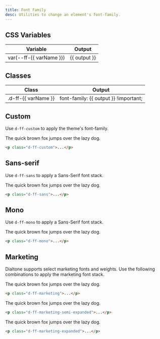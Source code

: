 ```yaml
---
title: Font Family
desc: Utilities to change an element's font-family.
---
```


## CSS Variables
<table class="d-table dialtone-doc-table">
  <thead>
    <tr>
      <th scope="col" class="d-w40p">Variable</th>
      <th scope="col">Output</th>
    </tr>
  </thead>
  <tbody>
    <tr v-for="{ var: varName, output } in fontFamily.slice(0, -1)">
      <td class="d-ff-mono d-fc-purple d-fw-normal d-fs12">var(--ff-{{ varName }})</td>
      <td class="d-ff-mono d-fc-orange d-fs12">{{ output }}</td>
    </tr>
  </tbody>
</table>

## Classes
<table class="d-table dialtone-doc-table">
  <thead>
    <tr>
      <th scope="col" class="d-w40p">Class</th>
      <th scope="col">Output</th>
    </tr>
  </thead>
  <tbody>
    <tr v-for="{ var: varName, output } in fontFamily">
      <td class="d-ff-mono d-fc-purple d-fw-normal d-fs12">.d-ff-{{ varName }}</td>
      <td class="d-ff-mono d-fc-orange d-fs12">font-family: {{ output }} !important;</td>
    </tr>
  </tbody>
</table>

## Custom
Use `d-ff-custom` to apply the theme's font-family.

<code-well-header class="d-d-flex d-jc-center d-fd-column d-p24 d-bgc-black-050 d-w100p d-hmn102" custom>
  <p class="d-fs24 d-ff-custom">The quick brown fox jumps over the lazy dog.</p>
</code-well-header>

```html
<p class="d-ff-custom">...</p>
```

## Sans-serif
Use `d-ff-sans` to apply a Sans-Serif font stack.

<code-well-header class="d-d-flex d-jc-center d-fd-column d-p24 d-bgc-black-050 d-w100p d-hmn102" custom>
  <p class="d-fs24 d-ff-sans">The quick brown fox jumps over the lazy dog.</p>
</code-well-header>

```html
<p class="d-ff-sans">...</p>
```

## Mono
Use `d-ff-mono` to apply a Sans-Serif font stack.

<code-well-header class="d-d-flex d-jc-center d-fd-column d-p24 d-bgc-black-050 d-w100p d-hmn102" custom>
  <p class="d-fs24 d-ff-mono">The quick brown fox jumps over the lazy dog.</p>
</code-well-header>

```html
<p class="d-ff-mono">...</p>
```

## Marketing
Dialtone supports select marketing fonts and weights. Use the following combinations to apply the marketing font stack.

<code-well-header class="d-d-flex d-jc-center d-fd-column d-p24 d-bgc-black-050 d-w100p d-hmn102" custom>
  <p class="d-fs24 d-ff-marketing">The quick brown fox jumps over the lazy dog.</p>
</code-well-header>

```html
<p class="d-ff-marketing">...</p>
```

<code-well-header class="d-d-flex d-jc-center d-fd-column d-p24 d-bgc-black-050 d-w100p d-hmn102" custom>
  <p class="d-fs24 d-ff-marketing-semi-expanded">The quick brown fox jumps over the lazy dog.</p>
</code-well-header>

```html
<p class="d-ff-marketing-semi-expanded">...</p>
```

<code-well-header class="d-d-flex d-jc-center d-fd-column d-p24 d-bgc-black-050 d-w100p d-hmn102" custom>
  <p class="d-fs24 d-ff-marketing-expanded">The quick brown fox jumps over the lazy dog.</p>
</code-well-header>

```html
<p class="d-ff-marketing-expanded">...</p>
```

<script setup>
  import { fontFamily } from '@data/type.json';
</script>
